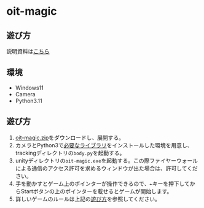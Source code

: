 # oit-magic

## 遊び方

説明資料は[こちら](https://raw.githubusercontent.com/yashikota/oit-magic/master/docs/oit-magic.pdf)  

## 環境

- Windows11
- Camera
- Python3.11

## 遊び方

1. [oit-magic.zip](#)をダウンロードし、展開する。  
2. カメラとPython3で[必要なライブラリ](/tracking/README.md)をインストールした環境を用意し、trackingディレクトリの`body.py`を起動する。  
3. unityディレクトリの`oit-magic.exe`を起動する。この際ファイヤーウォールによる通信のアクセス許可を求めるウィンドウが出た場合は、許可してください。  
4. 手を動かすとゲーム上のポインターが操作できるので、`←`キーを押下してからStartボタンの上のポインターを載せるとゲームが開始します。
5. 詳しいゲームのルールは上記の[遊び方](#遊び方)を参照してください。  
